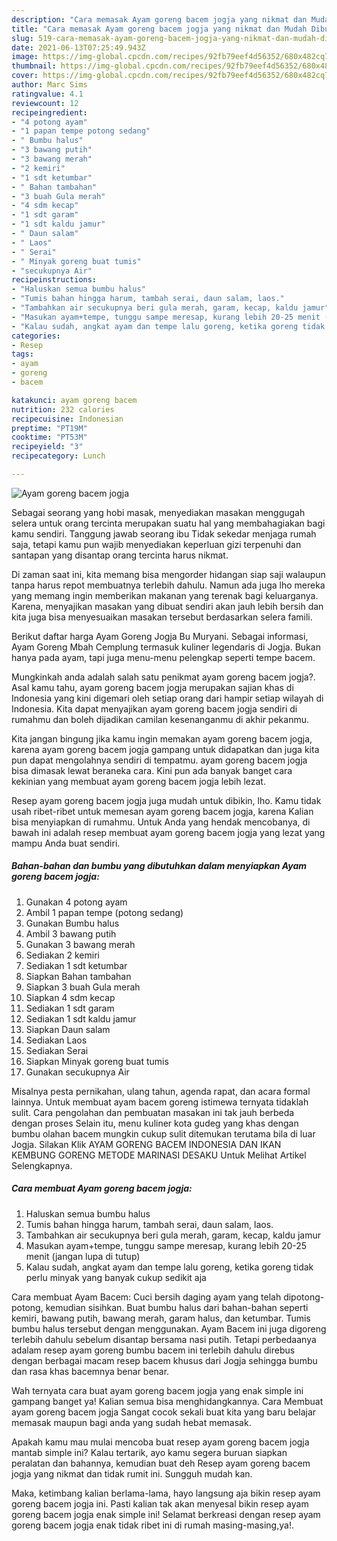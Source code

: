 ```yaml
---
description: "Cara memasak Ayam goreng bacem jogja yang nikmat dan Mudah Dibuat"
title: "Cara memasak Ayam goreng bacem jogja yang nikmat dan Mudah Dibuat"
slug: 519-cara-memasak-ayam-goreng-bacem-jogja-yang-nikmat-dan-mudah-dibuat
date: 2021-06-13T07:25:49.943Z
image: https://img-global.cpcdn.com/recipes/92fb79eef4d56352/680x482cq70/ayam-goreng-bacem-jogja-foto-resep-utama.jpg
thumbnail: https://img-global.cpcdn.com/recipes/92fb79eef4d56352/680x482cq70/ayam-goreng-bacem-jogja-foto-resep-utama.jpg
cover: https://img-global.cpcdn.com/recipes/92fb79eef4d56352/680x482cq70/ayam-goreng-bacem-jogja-foto-resep-utama.jpg
author: Marc Sims
ratingvalue: 4.1
reviewcount: 12
recipeingredient:
- "4 potong ayam"
- "1 papan tempe potong sedang"
- " Bumbu halus"
- "3 bawang putih"
- "3 bawang merah"
- "2 kemiri"
- "1 sdt ketumbar"
- " Bahan tambahan"
- "3 buah Gula merah"
- "4 sdm kecap"
- "1 sdt garam"
- "1 sdt kaldu jamur"
- " Daun salam"
- " Laos"
- " Serai"
- " Minyak goreng buat tumis"
- "secukupnya Air"
recipeinstructions:
- "Haluskan semua bumbu halus"
- "Tumis bahan hingga harum, tambah serai, daun salam, laos."
- "Tambahkan air secukupnya beri gula merah, garam, kecap, kaldu jamur"
- "Masukan ayam+tempe, tunggu sampe meresap, kurang lebih 20-25 menit (jangan lupa di tutup)"
- "Kalau sudah, angkat ayam dan tempe lalu goreng, ketika goreng tidak perlu minyak yang banyak cukup sedikit aja"
categories:
- Resep
tags:
- ayam
- goreng
- bacem

katakunci: ayam goreng bacem 
nutrition: 232 calories
recipecuisine: Indonesian
preptime: "PT19M"
cooktime: "PT53M"
recipeyield: "3"
recipecategory: Lunch

---
```



![Ayam goreng bacem jogja](https://img-global.cpcdn.com/recipes/92fb79eef4d56352/680x482cq70/ayam-goreng-bacem-jogja-foto-resep-utama.jpg)

Sebagai seorang yang hobi masak, menyediakan masakan menggugah selera untuk orang tercinta merupakan suatu hal yang membahagiakan bagi kamu sendiri. Tanggung jawab seorang ibu Tidak sekedar menjaga rumah saja, tetapi kamu pun wajib menyediakan keperluan gizi terpenuhi dan santapan yang disantap orang tercinta harus nikmat.

Di zaman  saat ini, kita memang bisa mengorder hidangan siap saji walaupun tanpa harus repot membuatnya terlebih dahulu. Namun ada juga lho mereka yang memang ingin memberikan makanan yang terenak bagi keluarganya. Karena, menyajikan masakan yang dibuat sendiri akan jauh lebih bersih dan kita juga bisa menyesuaikan masakan tersebut berdasarkan selera famili. 

Berikut daftar harga Ayam Goreng Jogja Bu Muryani. Sebagai informasi, Ayam Goreng Mbah Cemplung termasuk kuliner legendaris di Jogja. Bukan hanya pada ayam, tapi juga menu-menu pelengkap seperti tempe bacem.

Mungkinkah anda adalah salah satu penikmat ayam goreng bacem jogja?. Asal kamu tahu, ayam goreng bacem jogja merupakan sajian khas di Indonesia yang kini digemari oleh setiap orang dari hampir setiap wilayah di Indonesia. Kita dapat menyajikan ayam goreng bacem jogja sendiri di rumahmu dan boleh dijadikan camilan kesenanganmu di akhir pekanmu.

Kita jangan bingung jika kamu ingin memakan ayam goreng bacem jogja, karena ayam goreng bacem jogja gampang untuk didapatkan dan juga kita pun dapat mengolahnya sendiri di tempatmu. ayam goreng bacem jogja bisa dimasak lewat beraneka cara. Kini pun ada banyak banget cara kekinian yang membuat ayam goreng bacem jogja lebih lezat.

Resep ayam goreng bacem jogja juga mudah untuk dibikin, lho. Kamu tidak usah ribet-ribet untuk memesan ayam goreng bacem jogja, karena Kalian bisa menyiapkan di rumahmu. Untuk Anda yang hendak mencobanya, di bawah ini adalah resep membuat ayam goreng bacem jogja yang lezat yang mampu Anda buat sendiri.

<!--inarticleads1-->

##### Bahan-bahan dan bumbu yang dibutuhkan dalam menyiapkan Ayam goreng bacem jogja:

1. Gunakan 4 potong ayam
1. Ambil 1 papan tempe (potong sedang)
1. Gunakan  Bumbu halus
1. Ambil 3 bawang putih
1. Gunakan 3 bawang merah
1. Sediakan 2 kemiri
1. Sediakan 1 sdt ketumbar
1. Siapkan  Bahan tambahan
1. Siapkan 3 buah Gula merah
1. Siapkan 4 sdm kecap
1. Sediakan 1 sdt garam
1. Sediakan 1 sdt kaldu jamur
1. Siapkan  Daun salam
1. Sediakan  Laos
1. Sediakan  Serai
1. Siapkan  Minyak goreng buat tumis
1. Gunakan secukupnya Air


Misalnya pesta pernikahan, ulang tahun, agenda rapat, dan acara formal lainnya. Untuk membuat ayam bacem goreng istimewa ternyata tidaklah sulit. Cara pengolahan dan pembuatan masakan ini tak jauh berbeda dengan proses Selain itu, menu kuliner kota gudeg yang khas dengan bumbu olahan bacem mungkin cukup sulit ditemukan terutama bila di luar Jogja. Silakan Klik AYAM GORENG BACEM INDONESIA DAN IKAN KEMBUNG GORENG METODE MARINASI DESAKU Untuk Melihat Artikel Selengkapnya. 

<!--inarticleads2-->

##### Cara membuat Ayam goreng bacem jogja:

1. Haluskan semua bumbu halus
1. Tumis bahan hingga harum, tambah serai, daun salam, laos.
1. Tambahkan air secukupnya beri gula merah, garam, kecap, kaldu jamur
1. Masukan ayam+tempe, tunggu sampe meresap, kurang lebih 20-25 menit (jangan lupa di tutup)
1. Kalau sudah, angkat ayam dan tempe lalu goreng, ketika goreng tidak perlu minyak yang banyak cukup sedikit aja


Cara membuat Ayam Bacem: Cuci bersih daging ayam yang telah dipotong-potong, kemudian sisihkan. Buat bumbu halus dari bahan-bahan seperti kemiri, bawang putih, bawang merah, garam halus, dan ketumbar. Tumis bumbu halus tersebut dengan menggunakan. Ayam Bacem ini juga digoreng terlebih dahulu sebelum disantap bersama nasi putih. Tetapi perbedaanya adalam resep ayam goreng bumbu bacem ini terlebih dahulu direbus dengan berbagai macam resep bacem khusus dari Jogja sehingga bumbu dan rasa khas bacemnya benar benar. 

Wah ternyata cara buat ayam goreng bacem jogja yang enak simple ini gampang banget ya! Kalian semua bisa menghidangkannya. Cara Membuat ayam goreng bacem jogja Sangat cocok sekali buat kita yang baru belajar memasak maupun bagi anda yang sudah hebat memasak.

Apakah kamu mau mulai mencoba buat resep ayam goreng bacem jogja mantab simple ini? Kalau tertarik, ayo kamu segera buruan siapkan peralatan dan bahannya, kemudian buat deh Resep ayam goreng bacem jogja yang nikmat dan tidak rumit ini. Sungguh mudah kan. 

Maka, ketimbang kalian berlama-lama, hayo langsung aja bikin resep ayam goreng bacem jogja ini. Pasti kalian tak akan menyesal bikin resep ayam goreng bacem jogja enak simple ini! Selamat berkreasi dengan resep ayam goreng bacem jogja enak tidak ribet ini di rumah masing-masing,ya!.

